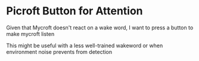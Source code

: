 # Picroft Button for Attention

Given that Mycroft doesn't react on a wake word, I want to press a button to make mycroft listen

This might be useful with a less well-trained wakeword or when environment noise prevents from detection
